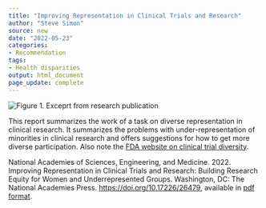 ```yaml
---
title: "Improving Representation in Clinical Trials and Research"
author: "Steve Simon"
source: new
date: "2022-05-23"
categories: 
- Recommendation
tags:
- Health disparities
output: html_document
page_update: complete
---
```


![Figure 1. Exceprt from research publication](http://www.pmean.com/new-images/22/improving-representation-01.png)

<div class="notes">

This report summarizes the work of a task on diverse representation in clinical research. It summarizes the problems with under-representation of minorities in clinical research and offers suggestions for how to get more diverse participation. Also note the [FDA website on clinical trial diversity][fda1].

National Academies of Sciences, Engineering, and Medicine. 2022. Improving Representation in Clinical Trials and Research: Building Research Equity for Women and Underrepresented Groups. Washington, DC: The National Academies Press. https://doi.org/10.17226/26479, available in [pdf format][nas1].

[fda1]: https://www.fda.gov/consumers/minority-health-and-health-equity/clinical-trial-diversity

[nas1]: https://nap.nationalacademies.org/catalog/26479/improving-representation-in-clinical-trials-and-research-building-research-equity

</div>
